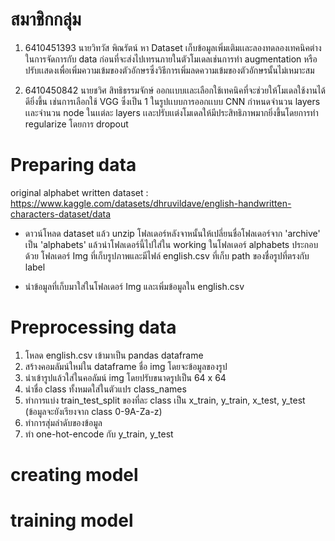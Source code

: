 # สมาชิกกลุ่ม
1. 6410451393 นายวิทวัส พิณรัตน์ หา Dataset เก็บข้อมูลเพิ่มเติมเเละลองทดลองเทคนิคต่างในการจัดการกับ data ก่อนที่จะส่งไปเทรนภายในตัวโมเดลเช่นการทำ augmentation หรือปรับเเสดงเพื่อเพิ่มความเข้มของตัวอักษรซึ่งวิธีการเพิ่มลดความเข้มของตัวอักษรนั้นไม่เหมาะสม

2. 6410450842 นายชวิศ สิทธิธรรมจักษ์ ออกเเบบเเละเลือกใช้เทคนิคที่จะช่วยให้โมเดลใช้งานได้ดียิ่งขึ้น เช่นการเลือกใช้ VGG ซึ่งเป็น 1 ในรูปเเบบการออกเเบบ CNN กำหนดจำนวน layers เเละจำนวน node ในเเต่ละ layers เเละปรับเเต่งโมเดลให้มีประสิทธิภาพมากยิ่งขึ้นโดยการทำ regularize โดยการ dropout

# Preparing data
original alphabet written dataset : https://www.kaggle.com/datasets/dhruvildave/english-handwritten-characters-dataset/data

- ดาวน์โหลด dataset แล้ว unzip โฟลเดอร์หลังจาหนั้นให้เปลี่ยนชื่อโฟลเดอร์จาก 'archive' เป็น 'alphabets' แล้วนำโฟลเดอร์นี้ไปใส่ใน working ในโฟลเดอร์ alphabets ประกอบด้วย โฟลเดอร์ Img ที่เก็บรูปภาพและมีไฟล์ english.csv ที่เก็บ path ของชื่อรูปที่ตรงกับ label

- นำข้อมูลที่เก็บมาใส่ในโฟลเดอร์ Img และเพิ่มข้อมูลใน english.csv

# Preprocessing data

1. โหลด english.csv เข้ามาเป็น pandas dataframe
2. สร้างคอมลัมน์ใหม่ใน dataframe ชื่อ img โดยจะข้อมูลของรูป
3. นำเข้ารูปแล้วใส่ในคอลัมน์ img โดยปรับขนาดรูปเป็น 64 x 64
4. นำชื่อ class ทั้งหมดใส่ในตัวแปร class_names
5. ทำการแบ่ง train_test_split ของที่ละ class เป็น x_train, y_train, x_test, y_test (ข้อมูลจะยังเรียงจาก class 0-9A-Za-z)
6. ทำการสุ่มลำดับของข้อมูล
7. ทำ one-hot-encode กับ y_train, y_test

# creating model



# training model


